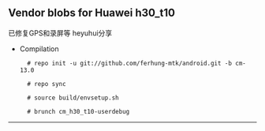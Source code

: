 Vendor blobs for Huawei h30_t10
---------------

已修复GPS和录屏等
heyuhui分享


* Compilation

        # repo init -u git://github.com/ferhung-mtk/android.git -b cm-13.0
        
        # repo sync
        
        # source build/envsetup.sh
        
        # brunch cm_h30_t10-userdebug

---------------
